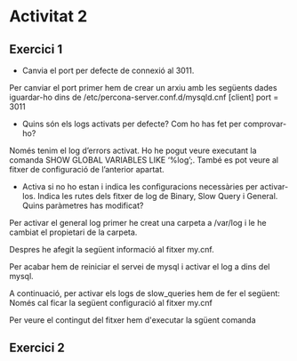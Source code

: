 # Activitat 2

## Exercici 1

- Canvia el port per defecte de connexió al 3011.

Per canviar el port primer hem de crear un arxiu amb les següents dades iguardar-ho dins de /etc/percona-server.conf.d/mysqld.cnf
[client]
port =  3011


- Quins són els logs activats per defecte? Com ho has fet per comprovar-ho?

Només tenim el log d’errors activat. Ho he pogut veure executant la comanda SHOW GLOBAL VARIABLES LIKE ‘%log’;. També es pot veure al fitxer de configuració de l’anterior apartat.


- Activa si no ho estan i indica les configuracions necessàries per activar-los. Indica les rutes dels fitxer de log de Binary, Slow Query i General. Quins paràmetres has modificat?


Per activar el general log primer he creat una carpeta a /var/log i le he cambiat el propietari de la carpeta.

Despres he afegit la següent informació al fitxer my.cnf.

Per acabar hem de reiniciar el servei de mysql i activar el log a dins del mysql.


A continuació, per activar els logs de slow_queries hem de fer el següent:
Només cal ficar la següent configuració al fitxer my.cnf

Per veure el contingut del fitxer hem d'executar la sgüent comanda


## Exercici 2
